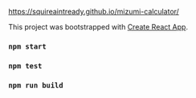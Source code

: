 https://squireaintready.github.io/mizumi-calculator/

This project was bootstrapped with [Create React App](https://github.com/facebook/create-react-app).
### `npm start`
### `npm test`
### `npm run build`
